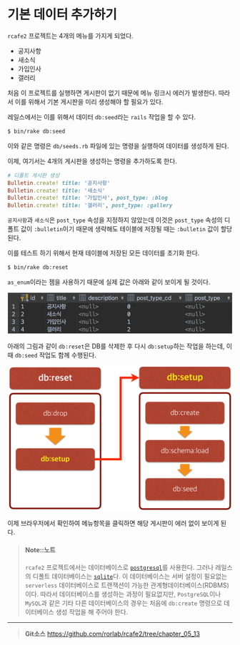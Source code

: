 # 기본 데이터 추가하기

`rcafe2` 프로젝트는 4개의 메뉴를 가지게 되었다.

* 공지사항
* 새소식
* 가입인사
* 갤러리

처음 이 프로젝트를 실행하면 게시판이 없기 때문에 메뉴 링크시 에러가 발생한다. 따라서 이를 위해서 기본 게시판을 미리 생성해야 할 필요가 있다.

레일스에서는 이를 위해서 데이터 `db:seed`라는 `rails` 작업을 할 수 있다.

```bash
$ bin/rake db:seed
```

이와 같은 명령은 `db/seeds.rb` 파일에 있는 명령을 실행하여 데이터를 생성하게 된다.

이제, 여기서는 4개의 게시판을 생성하는 명령을 추가하도록 한다.

```ruby
# 디폴트 게시판 생성
Bulletin.create! title: '공지사항'
Bulletin.create! title: '새소식'
Bulletin.create! title: '가입인사', post_type: :blog
Bulletin.create! title: '갤러리', post_type: :gallery
```

`공지사항`과 `새소식`은 `post_type` 속성을 지정하지 않았는데 이것은 `post_type` 속성의 디폴트 값이 `:bulletin`이기 때문에 생략해도 테이블에 저장될 때는 `:bulletin` 값이 할당된다.

이를 테스트 하기 위해서 현재 테이블에 저장된 모든 데이터를 초기화 한다.

```bash
$ bin/rake db:reset
```

`as_enum`이라는 젬을 사용하기 때문에 실제 값은 아래와 같이 보이게 될 것이다. 

![](/assets/2016-12-18_12-31-17_zpshhykpu4g.png)

아래의 그림과 같이 `db:reset`은 DB를 삭제한 후 다시 `db:setup`하는 작업을 하는데, 이 때 `db:seed` 작업도 함께 수행된다.

![](/assets/2016-12-18_12-47-35_zpszfnsbrsz.png)

이제 브라우저에서 확인하여 메뉴항목을 클릭하면 해당 게시판이 에러 없이 보이게 된다.

> #### Note::노트
> 
> `rcafe2` 프로젝트에서는 데이터베이스로 [`postgresql`](https://www.postgresql.org/)를 사용한다. 그러나 레일스의 디폴트 데이터베이스는 [`sqlite`](http://www.sqlite.org)다. 이 데이터베이스는 서버 설정이 필요없는 `serverless` 데이터베이스로 트랜잭션이 가능한 관계형데이터베이스(RDBMS)이다. 따라서 데이터베이스를 생성하는 과정이 필요없지만, `PostgreSQL`이나 `MySQL`과 같은 기타 다른 데이터베이스의 경우는 처음에 `db:create` 명령으로 데이터베이스 생성 작업을 해 주어야 한다.

---
> **Git소스** https://github.com/rorlab/rcafe2/tree/chapter_05_13
